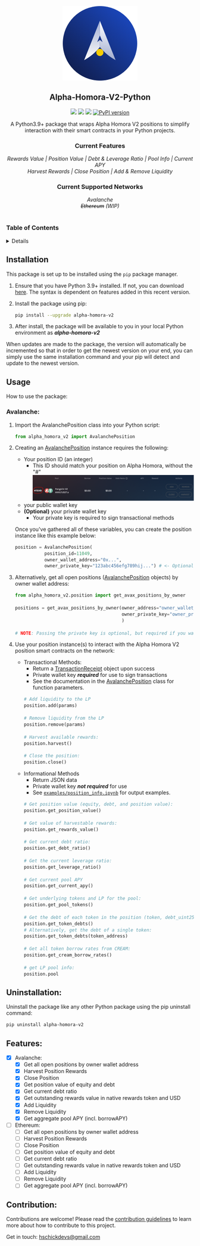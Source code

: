 <!-- PROJECT HEADER -->
<div align="center">
  <a href ="https://homora-v2.alphaventuredao.io/"><img src="https://github.com/PathX-Projects/Alpha-Homora-V2-Python/blob/main/img/ahv2_logo.png?raw=true" alt="Alpha Homora V2 Logo" height="200"></a>
  <br/>
  <h2 align="center"><strong>Alpha-Homora-V2-Python</strong></h2>
    <a href="https://homora-v2.alphaventuredao.io/"><img src="https://img.shields.io/website?down_color=red&down_message=Disconnected&label=Alpha%20Homora%20V2&up_color=blue&up_message=Online&url=https%3A%2F%2Fhomora-v2.alphaventuredao.io%2F"/></a>
    <img src="https://img.shields.io/badge/Python-3.9%2B-yellow"/>
    <a href="https://github.com/PathX-Projects/Alpha-Homora-V2-Python/issues"><img src="https://img.shields.io/github/issues/PathX-Projects/Alpha-Homora-V2-Python?color=red"/></a>
    <a href="https://badge.fury.io/py/alpha-homora-v2"><img src="https://badge.fury.io/py/alpha-homora-v2.svg" alt="PyPI version"></a>
    <p align="center">
        A Python3.9+ package that wraps Alpha Homora V2 positions to simplify interaction with their smart contracts in your Python projects.
    </p>
    <h3><strong>Current Features</strong></h3>
    <i>Rewards Value | Position Value | Debt & Leverage Ratio | Pool Info | Current APY</i><br>
    <i>Harvest Rewards | Close Position | Add & Remove Liquidity</i><br>
    <h3><strong>Current Supported Networks</strong></h3>
    <i>Avalanche</i><br>
    <i><del>Ethereum</del> (WIP)</i><br>
</div>
<br>

<!-- TABLE OF CONTENTS -->
### Table of Contents
<details>
  <ol>
    <li><a href="#installation">Installation</a></li>
    <li><a href="#usage">Usage</a></li>
    <ol>
      <li><a href="#avalanche">Avalanche</a></li>
    </ol>
    <li><a href="#uninstallation">Uninstallation</a></li>
    <li><a href="#features">Roadmap</a></li>
    <li><a href="#contribution">Contribution</a></li>
  </ol>
</details>

## Installation

This package is set up to be installed using the `pip` package manager.

1. Ensure that you have Python 3.9+ installed. If not, you can download [here](https://www.python.org/downloads/release/python-3912/). The syntax is dependent on features added in this recent version.

2. Install the package using pip:
    ```bash
    pip install --upgrade alpha-homora-v2
    ```

3. After install, the package will be available to you in your local Python environment as ***alpha-homora-v2***

When updates are made to the package, the version will automatically be incremented so that in order to get the newest version on your end, you can simply use the same installation command and your pip will detect and update to the newest version.

## Usage

How to use the package:

### Avalanche:

1. Import the AvalanchePosition class into your Python script:
    ```python
    from alpha_homora_v2 import AvalanchePosition
    ```

<!-- 2. **(Optional)** Instantiate your custom Web3 provider object to interact with the network:
    ```python
   from alpha_homora_v2.util import get_web3_provider
   
    NETWORK_RPC_URL = "your_rpc_url"
    provider = get_web3_provider(NETWORK_RPC_URL)
    ``` -->
2. Creating an [AvalanchePosition](alpha_homora_v2/position.py) instance requires the following:
    - Your position ID (an integer)
        - This ID should match your position on Alpha Homora, without the "#"
          ![demo](https://github.com/PathX-Projects/Alpha-Homora-V2-Python/blob/main/img/id_highlight.png?raw=true)
      
    <!--- DEPRECATED
    - The token symbol/pair (a string)
        - This parameter should exactly match the token symbol/pair displayed on your Alpha Homora as shown below.
        - ![demo](img/token_highlight.png)
    -->
    <!--- DEPRECATED
    - The DEX identifier (a string)
        - This parameter should exactly match the DEX identifier displayed on your Alpha Homora position as shown below.
        - ![demo](img/dex_highlight.png)
    -->

    - your public wallet key
    - **(Optional)** your private wallet key
        - Your private key is required to sign transactional methods
    <!-- - **(Optional)** A web3 provider object
      - If none is passed, an HTTP provider will be created with the [default Avalanche RPC URL](https://api.avax.network/ext/bc/C/rpc) -->

    Once you've gathered all of these variables, you can create the position instance like this example below:
    ```python
    position = AvalanchePosition(
               position_id=11049,
               owner_wallet_address="0x...",
               owner_private_key="123abc456efg789hij...") # <- Optional - see step 4
    ```
    <!-- web3_provider=provider)  # <- Optional If you'd like to use a custom provider -->
3. Alternatively, get all open positions ([AvalanchePosition](alpha_homora_v2/position.py) objects) by owner wallet address:
   ```python
   from alpha_homora_v2.position import get_avax_positions_by_owner
   
   positions = get_avax_positions_by_owner(owner_address="owner_wallet_address",
                                           owner_private_key="owner_private_key", # <- Optional
                                           )
   
   # NOTE: Passing the private key is optional, but required if you want to use transactional methods on the returned AvalanchePosition object(s).
   ```
4. Use your position instance(s) to interact with the Alpha Homora V2 position smart contracts on the network:
   - Transactional Methods:
     - Return a [TransactionReceipt](alpha_homora_v2/receipt.py) object upon success
     - Private wallet key ***required*** for use to sign transactions
     - See the documentation in the [AvalanchePosition](alpha_homora_v2/position.py) class for function parameters.
     ```python
     # Add liquidity to the LP
     position.add(params)

     # Remove liquidity from the LP
     position.remove(params)

     # Harvest available rewards:
     position.harvest()

     # Close the position:
     position.close()
     ```
   - Informational Methods
     - Return JSON data
     - Private wallet key ***not required*** for use
     - See [`examples/position_info.ipynb`](https://github.com/PathX-Projects/Alpha-Homora-V2-Python/blob/development/examples/avalanche/position_info.ipynb) for output examples.
     ```python
     # Get position value (equity, debt, and position value):
     position.get_position_value()

     # Get value of harvestable rewards:
     position.get_rewards_value()

     # Get current debt ratio:
     position.get_debt_ratio()

     # Get the current leverage ratio:
     position.get_leverage_ratio()

     # Get current pool APY
     position.get_current_apy()

     # Get underlying tokens and LP for the pool:
     position.get_pool_tokens()

     # Get the debt of each token in the position (token, debt_uint256, debt_token, debt_usd):
     position.get_token_debts()
     # Alternatively, get the debt of a single token:
     position.get_token_debts(token_address)

     # Get all token borrow rates from CREAM:
     position.get_cream_borrow_rates()

     # get LP pool info:
     position.pool
     ```

## Uninstallation:

Uninstall the package like any other Python package using the pip uninstall command:
```bash
pip uninstall alpha-homora-v2
```

## Features:

- [x] Avalanche:
    - [x] Get all open positions by owner wallet address
    - [x] Harvest Position Rewards
    - [x] Close Position
    - [x] Get position value of equity and debt
    - [x] Get current debt ratio
    - [x] Get outstanding rewards value in native rewards token and USD
    - [x] Add Liquidity
    - [x] Remove Liquidity
    - [x] Get aggregate pool APY (incl. borrowAPY)
- [ ] Ethereum:
    - [ ] Get all open positions by owner wallet address
    - [ ] Harvest Position Rewards
    - [ ] Close Position
    - [ ] Get position value of equity and debt
    - [ ] Get current debt ratio
    - [ ] Get outstanding rewards value in native rewards token and USD
    - [ ] Add Liquidity
    - [ ] Remove Liquidity
    - [ ] Get aggregate pool APY (incl. borrowAPY)

## Contribution:

Contributions are welcome! Please read the [contribution guidelines](CONTRIBUTING.md) to learn more about how to contribute to this project.

Get in touch: [hschickdevs@gmail.com](mailto:hschickdevs@gmail.com)
